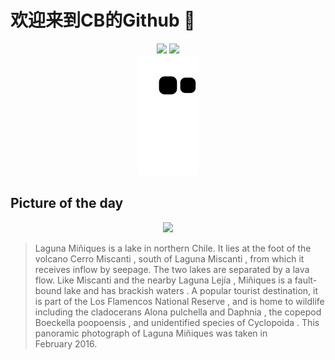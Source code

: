 
# 欢迎来到CB的Github 👋

<div align="center">
  <img height="137px" src="https://github-readme-stats.vercel.app/api?username=SuperCB&show_icons=true&theme=radical" />
  <img height="137px" src="https://github-readme-stats.vercel.app/api/top-langs/?username=SuperCB&hide_title=true&hide_border=true&layout=compact&langs_count=6&text_color=000&icon_color=fff" />
</div>


<div align="center">
    <img src="./contribution-snake/github-contribution-grid-snake.svg" />
</div>



## Picture of the day
<div align="center">
  <img width=400px src="https://upload.wikimedia.org/wikipedia/commons/thumb/5/5b/Laguna_Mi%C3%B1iques%2C_Chile%2C_2016-02-08%2C_DD_33-38_PAN.JPG/1200px-Laguna_Mi%C3%B1iques%2C_Chile%2C_2016-02-08%2C_DD_33-38_PAN.JPG" />
</div>

>Laguna Miñiques  is a lake in northern Chile. It lies at the foot of the volcano  Cerro Miscanti , south of  Laguna Miscanti , from which it receives inflow by seepage. The two lakes are separated by a lava flow. Like Miscanti and the nearby  Laguna Lejía , Miñiques is a fault-bound lake and has  brackish waters . A popular tourist destination, it is part of the  Los Flamencos National Reserve , and is home to wildlife including the  cladocerans   Alona pulchella  and  Daphnia , the  copepod   Boeckella poopoensis , and unidentified species of  Cyclopoida . This panoramic photograph of Laguna Miñiques was taken in February 2016.


